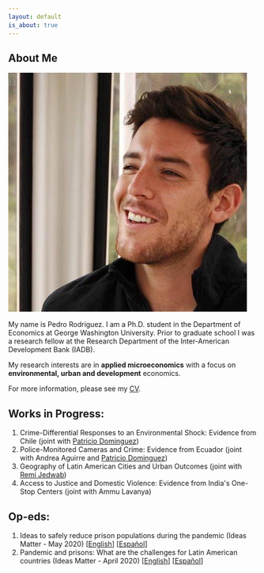 ```yaml
---
layout: default
is_about: true
---
```


## About Me

<img class="profile-picture" src="photo.jpg">
 
My name is Pedro Rodriguez. I am a Ph.D. student in the Department of Economics at George Washington University. Prior to graduate school I was a research fellow at the Research Department of the Inter-American Development Bank (IADB).

My research interests are in **applied microeconomics** with a focus on **environmental, urban and development** economics.

For more information, please see my [CV](/resume.pdf).


## Works in Progress:

1. Crime-Differential Responses to an Environmental Shock: Evidence from Chile (joint with [Patricio Dominguez](https://sites.google.com/site/pdomingr/))
2. Police-Monitored Cameras and Crime: Evidence from Ecuador (joint with Andrea Aguirre and [Patricio Dominguez](https://sites.google.com/site/pdomingr/))
3. Geography of Latin American Cities and Urban Outcomes (joint with [Remi Jedwab](https://www.remijedwab.com/))
4. Access to Justice and Domestic Violence: Evidence from India's One-Stop Centers (joint with Ammu Lavanya)

## Op-eds:

1. Ideas to safely reduce prison populations during the pandemic (Ideas Matter - May 2020) [[English](https://blogs.iadb.org/ideas-matter/en/ideas-to-safely-reduce-prison-populations-during-the-pandemic/)] [[Español](https://blogs.iadb.org/ideas-que-cuentan/es/ideas-para-reducir-la-poblacion-carcelaria-de-manera-segura-ante-la-pandemia/)]
2. Pandemic and prisons: What are the challenges for Latin American countries (Ideas Matter - April 2020) [[English](https://blogs.iadb.org/ideas-matter/en/pandemic-and-prisons-what-are-the-challenges-for-latin-american-governments/)] [[Español](https://blogs.iadb.org/ideas-que-cuentan/es/la-pandemia-y-las-prisiones-cuales-son-los-desafios-para-los-gobiernos-de-america-latina/)]

